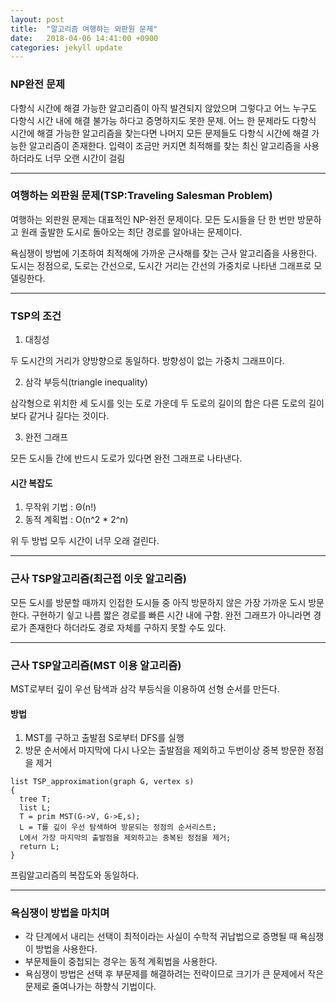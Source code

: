 ```yaml
---
layout: post
title:  "알고리즘 여행하는 외판원 문제"
date:   2018-04-06 14:41:00 +0900
categories: jekyll update
---
```

### NP완전 문제
다항식 시간에 해결 가능한 알고리즘이 아직 발견되지 않았으며 그렇다고 어느 누구도 다항식 시간 내에 해결 불가능 하다고 증명하지도 못한 문제. 어느 한 문제라도 다항식 시간에 해결 가능한 알고리즘을 찾는다면 나머지 모든 문제들도 다항식 시간에 해결 가능한 알고리즘이 존재한다. 입력이 조금만 커지면 최적해를 찾는 최신 알고리즘을 사용하더라도 너무 오랜 시간이 걸림

---
### 여행하는 외판원 문제(TSP:Traveling Salesman Problem)
여행하는 외판원 문제는 대표적인 NP-완전 문제이다. 모든 도시들을 단 한 번만 방문하고 원래 출발한 도시로 돌아오는 최단 경로를 알아내는 문제이다.

욕심쟁이 방법에 기초하여 최적해에 가까운 근사해를 찾는 근사 알고리즘을 사용한다. 도시는 정점으로, 도로는 간선으로, 도시간 거리는 간선의 가중치로 나타낸 그래프로 모델링한다.

---
### TSP의 조건

1. 대칭성

  두 도시간의 거리가 양방향으로 동일하다. 방향성이 없는 가중치 그래프이다.

2. 삼각 부등식(triangle inequality)

  삼각형으로 위치한 세 도시를 잇는 도로 가운데 두 도로의 길이의 합은 다른 도로의 길이보다 같거나 길다는 것이다.

3. 완전 그래프

  모든 도시들 간에 반드시 도로가 있다면 완전 그래프로 나타낸다.

#### 시간 복잡도

1. 무작위 기법 : Θ(n!)
2. 동적 계획법 : O(n^2 * 2^n)

위 두 방법 모두 시간이 너무 오래 걸린다.

---
### 근사 TSP알고리즘(최근접 이웃 알고리즘)

모든 도시를 방문할 때까지 인접한 도시들 중 아직 방문하지 않은 가장 가까운 도시 방문한다. 구현하기 슇고 나름 짧은 경로를 빠른 시간 내에 구함. 완전 그래프가 아니라면 경로가 존재한다 하더라도 경로 자체를 구하지 못할 수도 있다.

---
### 근사 TSP알고리즘(MST 이용 알고리즘)

MST로부터 깊이 우선 탐색과 삼각 부등식을 이용하여 선형 순서를 만든다.

#### 방법

1. MST를 구하고 출발점 S로부터 DFS를 실행
2. 방문 순서에서 마지막에 다시 나오는 출발점을 제외하고 두번이상 중복 방문한 정점을 제거

```
list TSP_approximation(graph G, vertex s)
{
  tree T;
  list L;
  T = prim MST(G->V, G->E,s);
  L = T를 깊이 우선 탐색하여 방문되는 정점의 순서리스트;
  L에서 가장 마지막의 출발점을 제외하고는 중복된 정점을 제거;
  return L;
}
```
프림알고리즘의 복잡도와 동일하다.

---
### 욕심쟁이 방법을 마치며
* 각 단계에서 내리는 선택이 최적이라는 사실이 수학적 귀납법으로 증명될 때 욕심쟁이 방법을 사용한다.
* 부문제들이 중첩되는 경우는 동적 계획법을 사용한다.
* 욕심쟁이 방법은 선택 후 부문제를 해결하려는 전략이므로 크기가 큰 문제에서 작은 문제로 줄여나가는 하향식 기법이다.
